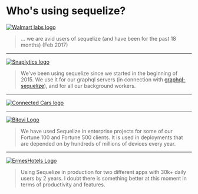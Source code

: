 # Who's using sequelize?

[![Walmart labs logo](asset/walmart-labs-logo.png)](http://www.walmartlabs.com/)

> ... we are avid users of sequelize (and have been for the past 18 months) (Feb 2017)

<hr />

[![Snaplytics logo](asset/logo-snaplytics-green.png)](https://snaplytics.io)

> We've been using sequelize since we started in the beginning of 2015. We use it for our graphql servers (in connection with [graphql-sequelize](http://github.com/mickhansen/graphql-sequelize)), and for all our background workers.

<hr />

[![Connected Cars logo](asset/connected-cars.png)](https://connectedcars.io/)

<hr />

[![Bitovi Logo](asset/bitovi-logo.png)](https://bitovi.com)

> We have used Sequelize in enterprise projects for some of our Fortune 100 and Fortune 500 clients.  It is used in deployments that are depended on by hundreds of millions of devices every year.

<hr />

[![ErmesHotels Logo](asset/ermeshotels-logo.png)](https://ermeshotels.com)

> Using Sequelize in production for two different apps with 30k+ daily users by 2 years. I doubt there is something better at this moment in terms of productivity and features.
